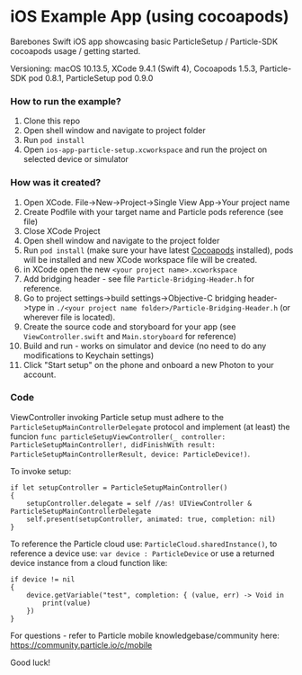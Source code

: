 # iOS Example App (using cocoapods)

Barebones Swift iOS app showcasing basic ParticleSetup / Particle-SDK cocoapods usage / getting started.

Versioning: macOS 10.13.5, XCode 9.4.1 (Swift 4), Cocoapods 1.5.3, Particle-SDK pod 0.8.1, ParticleSetup pod 0.9.0

### How to run the example?

1. Clone this repo
1. Open shell window and navigate to project folder
1. Run `pod install`
1. Open `ios-app-particle-setup.xcworkspace` and run the project on selected device or simulator

### How was it created?

1. Open XCode. File->New->Project->Single View App->Your project name
1. Create Podfile with your target name and Particle pods reference (see file)
1. Close XCode Project
1. Open shell window and navigate to the project folder
1. Run `pod install` (make sure your have latest [Cocoapods](https://guides.cocoapods.org/using/getting-started.html#installation)  installed), pods will be installed and new XCode workspace file will be created.
1. in XCode open the new `<your project name>.xcworkspace`
1. Add bridging header - see file `Particle-Bridging-Header.h` for reference.
1. Go to project settings->build settings->Objective-C bridging header->type in `./<your project name folder>/Particle-Bridging-Header.h` (or wherever file is located).
1. Create the source code and storyboard for your app (see `ViewController.swift` and `Main.storyboard` for reference)
1. Build and run - works on simulator and device (no need to do any modifications to Keychain settings)
1. Click "Start setup" on the phone and onboard a new Photon to your account.

### Code

ViewController invoking Particle setup must adhere to the `ParticleSetupMainControllerDelegate` protocol and implement (at least) the funcion `func particleSetupViewController(_ controller: ParticleSetupMainController!, didFinishWith result: ParticleSetupMainControllerResult, device: ParticleDevice!)`.

To invoke setup:

```
if let setupController = ParticleSetupMainController()
{
    setupController.delegate = self //as! UIViewController & ParticleSetupMainControllerDelegate
    self.present(setupController, animated: true, completion: nil)
}
```

To reference the Particle cloud use: `ParticleCloud.sharedInstance()`,
to reference a device use: `var device : ParticleDevice` or use a returned device instance from a cloud function like:

```
if device != nil
{
    device.getVariable("test", completion: { (value, err) -> Void in
        print(value)
    })
}
```

For questions - refer to Particle mobile knowledgebase/community here: https://community.particle.io/c/mobile

Good luck!
